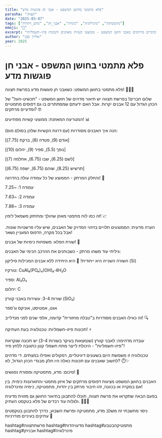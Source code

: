 ```yaml
---
title: "פלא מתמטי בחושן המשפט - אבני חן פוגשות מדע"
parasha: "תצווה"
date: "2025-03-07"
tags: ["מתמטיקה", "מינרלוגיה", "כימיה", "אבני_חן", "מדע_ויהדות"]
emoji: "💎"
excerpt: "גילוי דפוסים מתמטיים וכימיים מרתקים באבני חושן המשפט - ממוצעי קשיות מאוזנים ותכונות פיזו-חשמליות"
author: "אלירן סבג"
year: 2025
---
```


# פלא מתמטי בחושן המשפט - אבני חן פוגשות מדע

פלא מתמטי בחושן המשפט: כשאבני חן פוגשות מדע בפרשת תצווה! 💎✨🧮


שלום חברים! בפרשת תצווה יש תיאור מדהים של חושן המשפט - "תכשיט-העל" של הכהן הגדול עם 12 אבנים יקרות. אבל האם ידעתם שמסתתרים בו גם דפוסים מתמטיים ומדעיים מרתקים? 🤓


המטריצה המאוזנת: ממוצעי קשיות מפתיעים! 📊

הנה איך האבנים מסודרות (עם דרגת הקשיות שלהן בסולם מוס):

[אודם (9), פטדה (8), ברקת (7.75)]

[נופך (5.5), ספיר (9), יהלום (10)]

[לשם (6.25), שבו (6.75), אחלמה (7)]

[תרשיש (8.25), שוהם (6.75), ישפה (6.75)]

והחלק המרתק - הממוצע של כל עמודה עולה בהדרגה! 🤯

עמודה 1: ~7.25

עמודה 2: ~7.63

עמודה 3: ~7.88

זה כמו לוח מתמטי מאוזן שהולך ומתחזק משמאל לימין! 📈

הערה מדעית: הממוצעים תלויים בזיהוי המדויק של האבנים, שיש עליו פרשנויות שונות. אבל בכל מקרה, הדפוס המעניין נשאר!



שורת הפלא: משפחות כימיות של אבנים! 🧪

גיליתי עוד משהו מרתק - כשבוחנים את ההרכב הכימי של האבנים:

השורה השנייה היא ייחודית! 👑 היא היחידה ללא אבנים המכילות סיליקון (Si)

טורקיז: CuAl₆(PO₄)₄(OH)₈·4H₂O

ספיר: Al₂O₃

יהלום: C

שורות 3-4: עשירות באבני קוורץ (SiO₂)

אגט, אמטיסט, אוניקס וג'ספר

זה כאילו האבנים מסודרות ב"טבלה מחזורית" קדומה, אלפי שנים לפני מנדלייב! 🔍



תכונות פיזו-חשמליות: טכנולוגיה בעת העתיקה! ⚡

עובדה מדהימה: לאבני קוורץ (שנמצאות בעיקר בשורות 3-4) יש תכונה שנקראת "פיזו-חשמליות" - היכולת לייצר מתח חשמלי קטן כתגובה ללחץ פיזי!

טכנולוגיה זו משמשת היום בשעונים דיגיטליים, רמקולים ואפילו במצתים. די מדהים לחשוב שאבנים עם תכונות כאלה היו חלק מבגדי הכהן הגדול, לא? ⏱️✨



סיכום: מדע, מתמטיקה ומסורת נפגשים! 🌟

האבנים בחושן המשפט מציגות דפוסים מרתקים של איזון מתמטי והתארגנות כימית. בין אם במקרה או בכוונה, זהו חיבור מרתק בין יהדות, מתמטיקה, כימיה ומינרלוגיה!

בפעם הבאה שתקראו את פרשת תצווה, תוכלו להתבונן בתיאור החושן גם מזווית מדעית ולגלות עוד רבדים של פלא בטקסט העתיק. 💎🔢✨



ניסוי מחשבתי זה משלב מדע, מתמטיקה ופרשת השבוע, כדרך להתבונן בטקסטים עתיקים בעיניים מודרניות 🙏



hashtag#פרשתתצווה hashtag#מדעויהדות hashtag#מתמטיקהבטבע hashtag#אבניחן hashtag#מינרלוגיה

